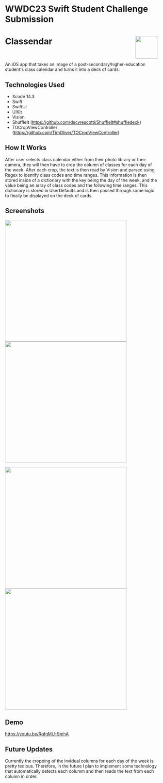 #  WWDC23 Swift Student Challenge Submission

<h1>Classendar
  <img align="right" src="https://user-images.githubusercontent.com/96496079/232795273-67325589-82e1-45a6-aeca-ecc2f4688dd3.png" width=74px>
</h1>
<br/>

An iOS app that takes an image of a post-secondary/higher-education student's class calendar and turns it into a deck of cards.

## Technologies Used

* Xcode 14.3 
* Swift 
* SwiftUI
* UIKit
* Vision
* ShuffleIt (https://github.com/dscyrescotti/ShuffleIt#shuffledeck) 
* TOCropViewController (https://github.com/TimOliver/TOCropViewController)

## How It Works 

After user selects class calendar either from their photo library or their camera, they will then have to crop the column of classes for each day of 
the week. After each crop, the text is then read by Vision and parsed using Regex to identify class codes and time ranges. This information is  then 
stored inside of a dictionary with the key being the day of the week, and the value being an array of class codes and the following time ranges. This 
dictionary is stored in UserDefaults and is then passed through some logic to finally be displayed on the deck of cards. 
 
## Screenshots

<p float="left"> 
  <img src="https://user-images.githubusercontent.com/96496079/232663310-da4d62b2-210f-438d-8159-6d10ed04a1a7.png" width="400" />
  <img src="https://user-images.githubusercontent.com/96496079/232660933-ad326fcc-56bc-42ea-9b92-28e38c24dfb6.png" width="400" /> 
</p>
<p float="left">
  <img src="https://user-images.githubusercontent.com/96496079/232660993-887ab4ee-a6be-43f6-a69a-88fbe2de579a.png" width="400" />
  <img src="https://user-images.githubusercontent.com/96496079/232661005-6fd84705-5295-4493-a122-cf80b685e8c5.png" width="400" />
</p>

## Demo
https://youtu.be/RqfgMU-SmhA

## Future Updates

Currently the cropping of the invidual columns for each day of the week is pretty tedious. Therefore, in the future I plan to implement some technology that automatically detects each columm and then reads the text from each column in order. 



